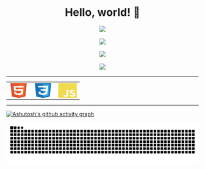 <div align="center">
  <h1>Hello, world! 👋</h1>
</div>

<!-- Letreiro -->

<!-- Typing SVG - [https://github.com/DenverCoder1/readme-typing-svg](https://readme-typing-svg.herokuapp.com/demo/) -->

<p align="center">
  <a href="https://github.com/cssgabriel/readme-typing-svg"><img src="https://readme-typing-svg.herokuapp.com/?font=consolas&size=24&duration=4000&color=25D1E8&center=true&lines=Desenvolvedor+Web+Front-end...;Em+constante+aprendizado!"></a>
</p>

<!--
**cssgabriel/cssgabriel** is a ✨ _special_ ✨ repository because its `README.md` (this file) appears on your GitHub profile.

Here are some ideas to get you started:

- 🔭 I’m currently working on ...
- 🌱 I’m currently learning ...
- 👯 I’m looking to collaborate on ...
- 🤔 I’m looking for help with ...
- 💬 Ask me about ...
- 📫 How to reach me: ...
- 😄 Pronouns: ...
- ⚡ Fun fact: ...
-->
<!-- Stats -->

<!-- 
[![GitHub Streak](https://github-readme-streak-stats.herokuapp.com?user=cssgabriel&theme=dracula&hide_border=true&date_format=j%2Fn%5B%2FY%5D)](https://github.com/cssgabriel)
-->

<div align="center">
  <a href="https://github.com/cssgabriel/github-readme-streak-stats">
    <p align="center">
      <img width="500em" src="https://github-readme-stats.vercel.app/api?username=cssgabriel&show_icons=true&theme=dracula&include_all_commits=true&count_private=true"/>
    </p>
    <p align="center">
      <img width="500em" src="https://github-readme-streak-stats.herokuapp.com?user=cssgabriel&theme=dracula&hide_border=true&date_format=j%2Fn%5B%2FY%5D"/>
    </p>
    <p align="center">
      <img width="500em" src="https://github-readme-stats.vercel.app/api/top-langs/?username=cssgabriel&layout=compact&langs_count=7&theme=dracula"/>
    </p>
  </a>
</div>

<!-- Linguagens -->

<hr>
<div align="center">
  <table style="margin: 0">
    <tr>
      <td>
        <img align="center" alt="Gabriel-HTML" height="40" width="50" src="https://raw.githubusercontent.com/devicons/devicon/master/icons/html5/html5-original.svg">
      </td>
      <td>
        <img align="center" alt="Gabriel-CSS" height="40" width="50" src="https://raw.githubusercontent.com/devicons/devicon/master/icons/css3/css3-original.svg">
      </td>
      <td>
        <img align="center" alt="Gabriel-Js" height="40" width="50" src="https://raw.githubusercontent.com/devicons/devicon/master/icons/javascript/javascript-plain.svg">
      </td>
    </tr>
  </table>
</div>
<hr>
<!-- Avatar (opcional)

    <img align="right" alt="Gabriel-picture" height="150" style="border-radius:50px;" src="https://media.discordapp.net/attachments/639956127056134178/890373478988013628/Publicacoes_Instagram_1_1.png?width=676&height=676">

 -->
  
<!--REDES SOCIAIS
<div>
  
  <a href="https://www.youtube.com/channel/UC_-uuuZbY0AAt9CViNzvc-Q" target="_blank"><img src="https://img.shields.io/badge/YouTube-FF0000?style=for-the-badge&logo=youtube&logoColor=white" target="_blank"></a>

  <a href="https://www.linkedin.com/in/gabriel-carlos-429534238/" target="_blank"><img src="https://img.shields.io/badge/-LinkedIn-%230077B5?style=for-the-badge&logo=linkedin&logoColor=white" target="_blank"></a> 

  <a href = "mailto:gabrielcss.oficial@gmail.com"><img src="https://img.shields.io/badge/-Gmail-%23333?style=for-the-badge&logo=gmail&logoColor=white" target="_blank"></a>

  <a href="https://instagram.com/css.gabriel" target="_blank"><img src="https://img.shields.io/badge/-Instagram-%23E4405F?style=for-the-badge&logo=instagram&logoColor=white" target="_blank"></a>

  <a href="https://discord.gg/wagxzStdcR" target="_blank"><img src="https://img.shields.io/badge/Discord-7289DA?style=for-the-badge&logo=discord&logoColor=white" target="_blank"></a> 

</div>
-->
<!-- https://github.com/ashutosh00710/github-readme-activity-graph -->
[![Ashutosh's github activity graph](https://activity-graph.herokuapp.com/graph?username=cssgabriel&theme=dracula)](https://github.com/cssgabriel/github-readme-activity-graph)

<!-- snake game -->
![Snake animation](https://github.com/cssgabriel/cssgabriel/blob/output/github-contribution-grid-snake.svg)

  
  
  
  
  
